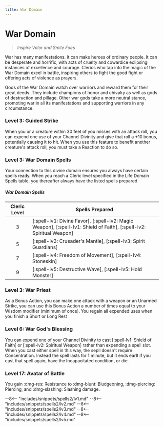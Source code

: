 ```yaml
---
title: War Domain
---
```


#  War Domain

> *Inspire Valor and Smite Foes*

War has many manifestations. It can make heroes of ordinary people. It can be desperate and horrific, with acts of cruelty and cowardice eclipsing instances of excellence and courage. Clerics who tap into the magic of the War Domain excel in battle, inspiring others to fight the good fight or offering acts of violence as prayers. 

Gods of the War Domain watch over warriors and reward them for their great deeds. They include champions of honor and chivalry as well as gods of destruction and pillage. Other war gods take a more neutral stance, promoting war in all its manifestations and supporting warriors in any circumstance.

### Level 3: Guided Strike

When you or a creature within 30 feet of you misses with an attack roll, you can expend one use of your Channel Divinity and give that roll a +10 bonus, potentially causing it to hit. When you use this feature to benefit another creature's attack roll, you must take a Reaction to do so.

### Level 3: War Domain Spells

Your connection to this divine domain ensures you always have certain spells ready. When you reach a Cleric level specified in the Life Domain Spells table, you thereafter always have the listed spells prepared.

##### War Domain Spells

| Cleric Level | Spells Prepared |
| :-: | --- |
| 3 | [:spell-lv1: Divine Favor], [:spell-lv2: Magic Weapon], [:spell-lv1: Shield of Faith], [:spell-lv2: Spiritual Weapon] |
| 5 | [:spell-lv3: Crusader's Mantle], [:spell-lv3: Spirit Guardians] |
| 7 | [:spell-lv4: Freedom of Movement], [:spell-lv4: Stoneskin] |
| 9 | [:spell-lv5: Destructive Wave], [:spell-lv5: Hold Monster] |

### Level 3: War Priest

As a Bonus Action, you can make one attack with a weapon or an Unarmed Strike, you can use this Bonus Action a number of times equal to your Wisdom modifier (minimum of once). You regain all expended uses when you finish a Short or Long Rest

### Level 6: War God's Blessing

You can expend one of your Channel Divinity to cast [:spell-lv1: Shield of Faith] or [:spell-lv2: Spiritual Weapon] rather than expending a spell slot. When you cast either spell in this way, the sepll doesn't require Concentration. Instead the spell lasts for 1 minute, but it ends earlt if you cast that spell again, have the Incapacitated condition, or die.

### Level 17: Avatar of Battle

You gain :dmg-res: Resistance to :dmg-blunt: Bludgeoning, :dmg-piercing: Piercing, and :dmg-slashing: Slashing damage.

--8<-- "includes/snippets/spells2/lv1.md"
--8<-- "includes/snippets/spells2/lv2.md"
--8<-- "includes/snippets/spells2/lv3.md"
--8<-- "includes/snippets/spells2/lv4.md"
--8<-- "includes/snippets/spells2/lv5.md"